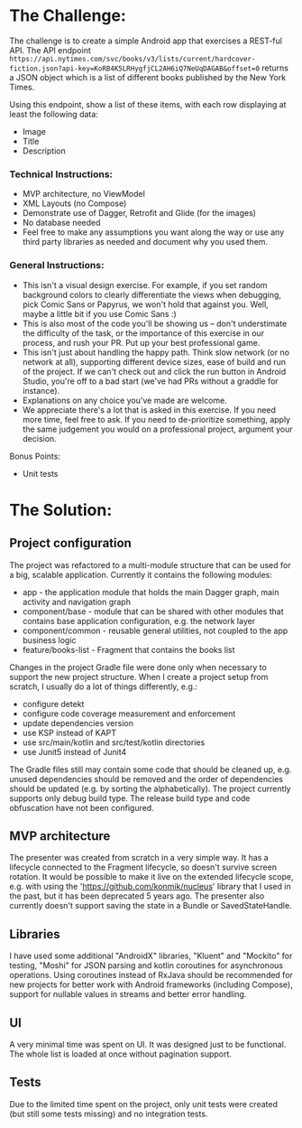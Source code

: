 # The Challenge:

The challenge is to create a simple Android app that exercises a REST-ful API. The API endpoint `https://api.nytimes.com/svc/books/v3/lists/current/hardcover-fiction.json?api-key=KoRB4K5LRHygfjCL2AH6iQ7NeUqDAGAB&offset=0` returns a JSON object which is a list of different books published by the New York Times. 

Using this endpoint, show a list of these items, with each row displaying at least the following data:

- Image
- Title
- Description 

### Technical Instructions:
- MVP architecture, no ViewModel
- XML Layouts (no Compose)
- Demonstrate use of Dagger, Retrofit and Glide (for the images)
- No database needed
- Feel free to make any assumptions you want along the way or use any third party libraries as needed and document why you used them.

### General Instructions:
- This isn't a visual design exercise. For example, if you set random background colors to clearly differentiate the views when debugging, pick Comic Sans or Papyrus, we won't hold that against you. Well, maybe a little bit if you use Comic Sans :)
- This is also most of the code you'll be showing us – don't understimate the difficulty of the task, or the importance of this exercise in our process, and rush your PR. Put up your best professional game.
- This isn't just about handling the happy path. Think slow network (or no network at all), supporting different device sizes, ease of build and run of the project. If we can't check out and click the run button in Android Studio, you're off to a bad start (we've had PRs without a graddle for instance).
- Explanations on any choice you've made are welcome.
- We appreciate there's a lot that is asked in this exercise. If you need more time, feel free to ask. If you need to de-prioritize something, apply the same judgement you would on a professional project, argument your decision. 

Bonus Points:
  - Unit tests

# The Solution:
## Project configuration
The project was refactored to a multi-module structure that can be used for a big, scalable application.
Currently it contains the following modules:
- app - the application module that holds the main Dagger graph, main activity and navigation graph
- component/base - module that can be shared with other modules that contains base application configuration, e.g. the network layer
- component/common - reusable general utilities, not coupled to the app business logic
- feature/books-list - Fragment that contains the books list

Changes in the project Gradle file were done only when necessary to support the new project structure.
When I create a project setup from scratch, I usually do a lot of things differently, e.g.:
- configure detekt
- configure code coverage measurement and enforcement
- update dependencies version
- use KSP instead of KAPT
- use src/main/kotlin and src/test/kotlin directories
- use Junit5 instead of Junit4

The Gradle files still may contain some code that should be cleaned up, e.g. unused dependencies should be removed and the order of dependencies should be updated (e.g. by sorting the alphabetically).
The project currently supports only debug build type. The release build type and code obfuscation have not been configured.

## MVP architecture
The presenter was created from scratch in a very simple way. It has a lifecycle connected to the Fragment lifecycle, so doesn't survive screen rotation.
It would be possible to make it live on the extended lifecycle scope, e.g. with using the 'https://github.com/konmik/nucleus' library that I used in the past, but it has been deprecated 5 years ago.
The presenter also currently doesn't support saving the state in a Bundle or SavedStateHandle.

## Libraries
I have used some additional "AndroidX" libraries, "Kluent" and "Mockito" for testing, "Moshi" for JSON parsing and kotlin coroutines for asynchronous operations. Using coroutines instead of RxJava should be recommended for new projects for better work with Android frameworks (including Compose), support for nullable values in streams and better error handling.

## UI
A very minimal time was spent on UI. It was designed just to be functional.
The whole list is loaded at once without pagination support.

## Tests
Due to the limited time spent on the project, only unit tests were created (but still some tests missing) and no integration tests.
